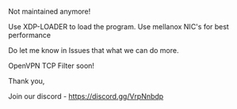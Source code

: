 Not maintained anymore!


Use XDP-LOADER to load the program.
Use mellanox NIC's for best performance

Do let me know in Issues that what we can do more. 

OpenVPN TCP Filter soon!


Thank you,

Join our discord - https://discord.gg/VrpNnbdp
